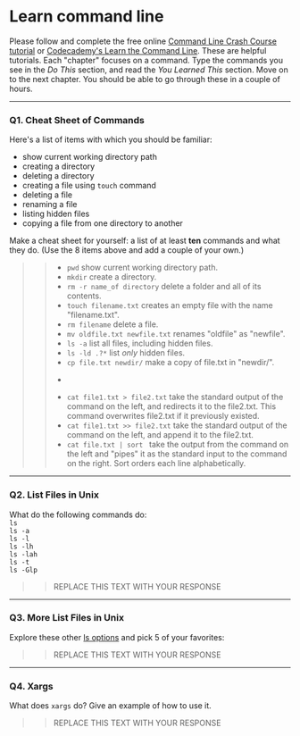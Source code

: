 # Learn command line

Please follow and complete the free online [Command Line Crash Course
tutorial](https://web.archive.org/web/20160708171659/http://cli.learncodethehardway.org/book/) or [Codecademy's Learn the Command Line](https://www.codecademy.com/learn/learn-the-command-line). These are helpful tutorials. Each "chapter" focuses on a command. Type the commands you see in the _Do This_ section, and read the _You Learned This_ section. Move on to the next chapter. You should be able to go through these in a couple of hours.

---

### Q1.  Cheat Sheet of Commands  

Here's a list of items with which you should be familiar:  
* show current working directory path
* creating a directory
* deleting a directory
* creating a file using `touch` command
* deleting a file
* renaming a file
* listing hidden files
* copying a file from one directory to another

Make a cheat sheet for yourself: a list of at least **ten** commands and what they do.  (Use the 8 items above and add a couple of your own.)  

> > * ```pwd``` show current working directory path.
> > * ```mkdir``` create a directory.
> > * ```rm -r name_of directory``` delete a folder and all of its contents.
> > * ```touch filename.txt``` creates an empty file with the name "filename.txt".
> > * ```rm filename``` delete a file.
> > * ```mv oldfile.txt newfile.txt``` renames "oldfile" as "newfile".
> > * ```ls -a``` list all files, including hidden files.
> > * ```ls -ld .?*``` list _only_ hidden files.
> > * ```cp file.txt newdir/``` make a copy of file.txt in "newdir/".
> > * ```cat file''' view the contents of file.
> > * ```cat file1.txt > file2.txt``` take the standard output of the command on the left, and redirects it to the file2.txt. This command overwrites file2.txt if it previously existed. 
> > * ```cat file1.txt >> file2.txt``` take the standard output of the command on the left, and append it to the file2.txt.
> > * ```cat file.txt | sort ``` take the output from the command on the left and "pipes" it as the standard input to the command on the right. Sort orders each line alphabetically.  

---

### Q2.  List Files in Unix   

What do the following commands do:  
`ls`  
`ls -a`  
`ls -l`  
`ls -lh`  
`ls -lah`  
`ls -t`  
`ls -Glp`  

> > REPLACE THIS TEXT WITH YOUR RESPONSE

---

### Q3.  More List Files in Unix  

Explore these other [ls options](http://www.techonthenet.com/unix/basic/ls.php) and pick 5 of your favorites:

> > REPLACE THIS TEXT WITH YOUR RESPONSE

---

### Q4.  Xargs   

What does `xargs` do? Give an example of how to use it.

> > REPLACE THIS TEXT WITH YOUR RESPONSE

 

